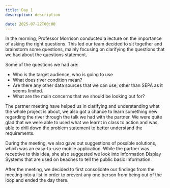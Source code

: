 ```yaml
---
title: Day 1
description: description

date: 2025-07-22T00:00
---
```


In the morning, Professor Morrison conducted a lecture on the importance of asking the right questions. This led our team decided to sit together and brainstorm some questions, mainly focusing on clarifying the questions that we had about the questions statement. <!-- truncate -->

Some of the questions we had are:
- Who is the target audience, who is going to use
-  What does river condition mean?
-  Are there any other data sources that we can use, other than SEPA as it seems limited.
-  What are the main concerns that we should be looking out for?

The partner meeting have helped us in clarifying and understanding what the whole project is about, we also got a chance to learn something new regarding the river through the talk we had with the partner. We were quite glad that we were able to used what we learnt in class to action and was able to drill down the problem statement to better understand the requirements.

During the meeting, we also gave out suggestions of possible solutions, which was an easy-to-use mobile application. While the partner was receptive to this idea, she also suggested we look into Information Display Systems that are used on beaches to tell the public basic information.

After the meeting, we decided to first consolidate our findings from the meeting into a list in order to prevent any one person from being out of the loop and ended the day there.